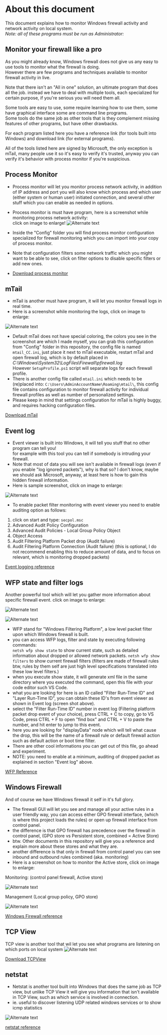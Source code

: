 
# About this document

This document explains how to monitor Windows firewall activity and network activity on local system.\
*Note: all of these programs must be run as Administrator:*

## Monitor your firewall like a pro

As you might already know, Windows firewall does not give us any easy to use tools to monitor
what the firewall is doing.\
However there are few programs and techniques available to monitor firewall activity in live.

Note that there isn't an "All in one" solution, an ultimate program that does all the job.
instead we have to deal with multiple tools, each specialized for certain purpose,
if you're serious you will need them all.

Some tools are easy to use, some require learning how to use them, some have graphical interface
some are command line programs.\
Some tools do the same job as other tools that is they complement missing features of other programs,
but have other drawbacks.

For each program listed here you have a reference link (for tools built into Windows) and
download link (for external programs).

All of the tools listed here are signed by Microsoft, the only exception is mTail,
many people use it so it's easy to verify it's trusted, anyway you can verify it's behavior with
process monitor if you're suspicious.

## Process Monitor

- Process monitor will let you monitor process network activity, in addition of IP address and port
you will also know which process and which user (either system or human user) initiated connection,
and several other stuff which you can enable as needed in options.
- Process monitor is must have program, here is a screenshot while monitoring process network activity:\
click on image to enlarge!
![Alternate text](https://i.imgur.com/wNtDw8D.png)
- Inside the "Config" folder you will find process monitor configuration specialized for firewall
monitoring which you can import into your copy of process monitor.
- Note that configuration filters some network traffic which you might want to be able to see,
click on filter options to disable specific filters or add new ones.

- [Download process monitor](https://docs.microsoft.com/en-us/sysinternals/downloads/procmon)

## mTail

- mTail is another must have program, it will let you monitor firewall logs in real time.
- Here is a screenshot while monitoring the logs, click on image to enlarge:

![Alternate text](https://i.imgur.com/ljHcJss.png)

- Default mTail does not have special coloring, the colors you see in the screenshot are which
I made myself, you can grab this configuration from "Config" folder in this repository,
the config file is named `mtail_CC.ini`,
just place it next to mTail executable, restart mTail and open firewall log,
which is by default placed in *C:\Windows\System32\LogFiles\Firewall\pfirewall.log*\
However `SetupProfile.ps1` script will separate logs for each firewall profile.
- There is another config file called `mtail.ini` which needs to be (re)placed into:
`C:\Users\AdminAccountName\Roaming\mtail\`, this config file contains configuration to monitor
firewall activity for individual firewall profiles as well as number of personalized settings.
- Please keep in mind that settings configuration for mTail is highly buggy, and requires hacking
configuration files.

[Download mTail](http://ophilipp.free.fr/op_tail.htm)

## Event log

- Event viewer is built into Windows, it will tell you stuff that no other program can tell you!\
for example with this tool you can tell if somebody is intruding your firewall.
- Note that most of data you will see isn't available in firewall logs
(even if you enable "log ignored packets"), why is that so?
I don't know, maybe we should ask Microsoft, anyway, at least here is how to gain this hidden
firewall information.
- Here is sample screenshot, click on image to enlarge:

![Alternate text](https://i.imgur.com/8vo7aYD.png)

- To enable packet filter monitoring with event viewer you need to enable auditing option as follows:

1. click on start and type: `secpol.msc`
2. Advanced Audit Policy Configuration
3. Advanced Audit Policies - Local Group Policy Object
4. Object Access
5. Audit Filtering Platform Packet drop (Audit failure)
6. Audit Filtering Platform Connection (Audit failure) (this is optional,
I do not recommend enabling this to reduce amount of data,
and to focus on relevant, which is monitoring dropped packets)

[Event logging reference](https://docs.microsoft.com/en-us/windows/win32/eventlog/event-logging)

## WFP state and filter logs

Another powerful tool which will let you gather more information about specific firewall event.
click on image to enlarge:

![Alternate text](https://i.imgur.com/NMw1bpB.png)

![Alternate text](https://i.imgur.com/UF6an7e.png)

- WFP stand for "Windows Filtering Platform", a low level packet filter upon which Windows firewall
is built.
- you can access WFP logs, filter and state by executing following commands:\
```netsh wfp show state``` to show current state, such as detailed information about dropped or
allowed network packets.
```netsh wfp show filters``` to show current firewall filters
(filters are made of firewall rules btw,
rules by them self are just high level specifications translated into these low level filters.)
- when you execute show state, it will generate xml file in the same directory where you executed
the command, open this file with
your code editor such VS Code.
- what you are looking for here is an ID called "Filter Run-Time ID" and "Layer Run-Time ID",
you can obtain these ID's from event viewer as shown in Event log (screen shot above).
- select the "Filter Run-Time ID" number in event log
(Filtering platform packet drop event of your choice), press CTRL + C to copy, go to VS Code,
press CTRL + F to open "find box" and CTRL + V to paste the number,
and hit enter to jump to this event.
- here you are looking for "displayData" node which will tell what cause the drop,
this will be the name of a firewall rule or default firewall action such as default action or
boot time filter.
- There are other cool informations you can get out of this file, go ahead and experiment.
- NOTE: you need to enable at a minimum, auditing of dropped packet as explained in section
"Event log" above.

[WFP Reference](https://docs.microsoft.com/en-us/windows/win32/fwp/about-windows-filtering-platform)

## Windows Firewall

And of course we have Windows firewall it self in it's full glory.

- The firewall GUI will let you see and manage all your active rules in a user friendly way,
you can access either GPO firewall interface, (which is where this project loads the rules) or
open up firewall interface from control panel.
- the difference is that GPO firewall has precedence over the firewall in control panel,
(GPO store vs Persistent store, combined = Active Store)
- btw. Other documents in this repository will give you a reference and explain more about these
stores and what they are.
- another difference is that only in firewall from control panel you can see inbound and outbound
rules combined (aka. monitoring)
- Here is a screenshot on how to monitor the Active store, click on image to enlarge:

Monitoring: (control panel firewall, Active store)

![Alternate text](https://i.imgur.com/a97OEhS.png)

Management (Local group policy, GPO store)

![Alternate text](https://i.imgur.com/rB2vtsH.png)

[Windows Firewall reference](https://docs.microsoft.com/en-us/windows/security/threat-protection/windows-firewall/windows-firewall-with-advanced-security)

## TCP View

TCP view is another tool that wil let you see what programs are listening on which ports on local system
![Alternate text](https://i.imgur.com/Joe7tMM.png)

[Download TCPView](https://docs.microsoft.com/en-us/sysinternals/downloads/tcpview)

## netstat

- Netstat is another tool built into Windows that does the same job as TCP view, but unlike TCP View
it will give you information that isn't available in TCP View, such as which service
is involved in connection.
- ie. useful to discover listening UDP related windows services or to show icmp statistics

![Alternate text](https://i.imgur.com/JSf5TZk.png)

[netstat reference](https://docs.microsoft.com/en-us/windows-server/administration/windows-commands/netstat)
